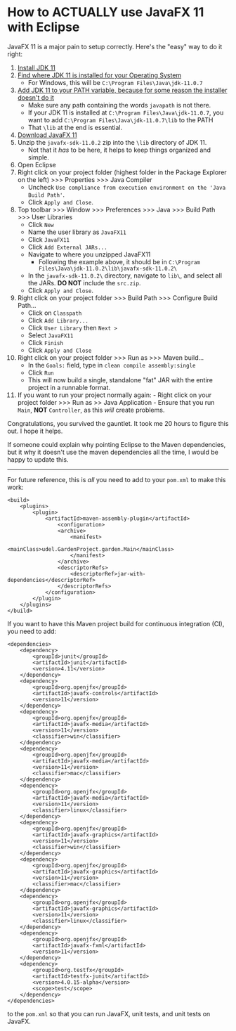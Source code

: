 # How to ACTUALLY use JavaFX 11 with Eclipse

JavaFX 11 is a major pain to setup correctly. Here's the "easy" way to do it right:

 1. [Install JDK 11](https://www.oracle.com/java/technologies/javase-jdk11-downloads.html)
 2. [Find where JDK 11 is installed for your Operating System](https://www.google.com/search?q=where+is+jdk+11+installed)
 	- For Windows, this will be `C:\Program Files\Java\jdk-11.0.7`
 3. [Add JDK 11 to your PATH variable, because for some reason the installer doesn't do it](https://www.java.com/en/download/help/path.xml)
	- Make sure any path containing the words `javapath` is not there.
	- If your JDK 11 is installed at `C:\Program Files\Java\jdk-11.0.7`, you
	want to add `C:\Program Files\Java\jdk-11.0.7\lib` to the PATH
    - That `\lib` at the end is essential.
 4. [Download JavaFX 11](https://gluonhq.com/products/javafx/)
 5. Unzip the `javafx-sdk-11.0.2` zip into the `\lib` directory of JDK 11.
 	- Not that it *has* to be here, it helps to keep things organized and simple.
 6. Open Eclipse
 7. Right click on your project folder (highest folder in the Package Explorer on
	 the left) >>> Properties >>> Java Compiler
	- Uncheck `Use compliance from execution environment on the 'Java Build Path'`.
	- Click `Apply and Close`.
 8. Top toolbar >>> Window >>> Preferences >>> Java >>> Build Path >>> User Libraries
	- Click `New`
	- Name the user library as `JavaFX11`
	- Click `JavaFX11`
	- Click `Add External JARs...`
	- Navigate to where you unzipped JavaFX11
		- Following the example above, it should be in `C:\Program Files\Java\jdk-11.0.2\lib\javafx-sdk-11.0.2\`
	- In the `javafx-sdk-11.0.2\` directory, navigate to `lib\`, and select all
	the JARs. **DO NOT** include the `src.zip`.
	- Click `Apply and Close`.
 8. Right click on your project folder >>> Build Path >>> Configure Build Path...
	- Click on `Classpath`
	- Click `Add Library...`
	- Click `User Library` then `Next >`
	- Select `JavaFX11`
	- Click `Finish`
	- Click `Apply and Close`
 9. Right click on your project folder >>> Run as >>> Maven build...
	- In the `Goals:` field, type in `clean compile assembly:single`
	- Click `Run`
	- This will now build a single, standalone "fat" JAR with the entire project
	in a runnable format.
 10. If you want to run your project normally again:
	- Right click on your project folder >>> Run as >> Java Application
	- Ensure that you run `Main`, **NOT** `Controller`, as this *will* create
	problems.

Congratulations, you survived the gauntlet. It took me 20 hours to figure this
out. I hope it helps.

If someone could explain why pointing Eclipse to the Maven dependencies, but it
why it doesn't use the maven dependencies all the time, I would be happy to
update this.

---

For future reference, this is *all* you need to add to your `pom.xml` to make
this work:

```
<build>
    <plugins>
        <plugin>
	    	<artifactId>maven-assembly-plugin</artifactId>
		    	<configuration>
		        <archive>
			        <manifest>
		            	<mainClass>udel.GardenProject.garden.Main</mainClass>
			        </manifest>
		        </archive>
		        <descriptorRefs>
			        <descriptorRef>jar-with-dependencies</descriptorRef>
		        </descriptorRefs>
	    	</configuration>
	    </plugin>
    </plugins>
</build>
```

If you want to have this Maven project build for continuous integration (CI),
you need to add:

```
<dependencies>
    <dependency>
	    <groupId>junit</groupId>
	    <artifactId>junit</artifactId>
	    <version>4.11</version>
    </dependency>
    <dependency>
        <groupId>org.openjfx</groupId>
        <artifactId>javafx-controls</artifactId>
        <version>11</version>
    </dependency>
    <dependency>
        <groupId>org.openjfx</groupId>
        <artifactId>javafx-media</artifactId>
        <version>11</version>
        <classifier>win</classifier>
    </dependency>
    <dependency>
        <groupId>org.openjfx</groupId>
        <artifactId>javafx-media</artifactId>
        <version>11</version>
        <classifier>mac</classifier>
    </dependency>
    <dependency>
        <groupId>org.openjfx</groupId>
        <artifactId>javafx-media</artifactId>
        <version>11</version>
        <classifier>linux</classifier>
    </dependency>
    <dependency>
        <groupId>org.openjfx</groupId>
        <artifactId>javafx-graphics</artifactId>
        <version>11</version>
        <classifier>win</classifier>
    </dependency>
    <dependency>
        <groupId>org.openjfx</groupId>
        <artifactId>javafx-graphics</artifactId>
        <version>11</version>
        <classifier>mac</classifier>
    </dependency>
    <dependency>
        <groupId>org.openjfx</groupId>
        <artifactId>javafx-graphics</artifactId>
        <version>11</version>
        <classifier>linux</classifier>
    </dependency>
    <dependency>
        <groupId>org.openjfx</groupId>
        <artifactId>javafx-fxml</artifactId>
        <version>11</version>
    </dependency>
	<dependency>
		<groupId>org.testfx</groupId>
		<artifactId>testfx-junit</artifactId>
		<version>4.0.15-alpha</version>
		<scope>test</scope>
	</dependency>
</dependencies>
```

to the `pom.xml` so that you can run JavaFX, unit tests, and unit tests on
JavaFX.
